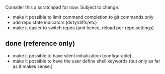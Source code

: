 Consider this a scratchpad for now. Subject to change.

* make it possible to limit command completion to git commands only
* add repo state indicators (dirty/diffs/etc)
* make it easier to switch repos (and hence, reload per-repo settings)

done (reference only)
---------------------
* make it possible to have silent initialization (configurable)
* make it possible to have the user define shell keywords (but only as far as it makes sense.)